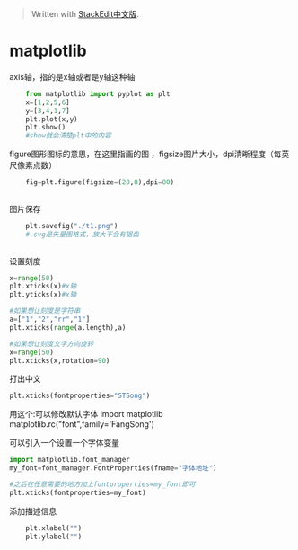 > Written with [StackEdit中文版](https://stackedit.cn/).

# matplotlib

axis轴，指的是x轴或者是y轴这种轴

```python
	from matplotlib import pyplot as plt
	x=[1,2,5,6]
	y=[3,4,1,7]
	plt.plot(x,y)
	plt.show()
	#show就会清楚plt中的内容
```  
figure图形图标的意思，在这里指画的图 ，figsize图片大小，dpi清晰程度（每英尺像素点数）
```python
	fig=plt.figure(figsize=(20,8),dpi=80)
	
```  
图片保存
```python
	plt.savefig("./t1.png")
	#.svg是矢量图格式，放大不会有锯齿
	
```  
设置刻度
```python
x=range(50)
plt.xticks(x)#x轴
plt.yticks(x)#x轴
```
```python
#如果想让刻度是字符串
a=["1","2","rr","1"]
plt.xticks(range(a.length),a)
```
```python
#如果想让刻度文字方向旋转
x=range(50)
plt.xticks(x,rotation=90)
```

打出中文
```python    
plt.xticks(fontproperties="STSong")

```


用这个:可以修改默认字体
import matplotlib matplotlib.rc("font",family='FangSong')

可以引入一个设置一个字体变量
```python
import matplotlib.font_manager
my_font=font_manager.FontProperties(fname="字体地址")

#之后在任意需要的地方加上fontproperties=my_font即可
plt.xticks(fontproperties=my_font)
```

添加描述信息
```python
	plt.xlabel("")
	plt.ylabel("")
```
<!--stackedit_data:
eyJoaXN0b3J5IjpbMzY1MDg4NzQ0LC0xNTcwNDc0NzgxLC0yMD
AxNTAyMDY2LC0xNzQ2NDg1NDk0LC0zODIwODU4NTEsLTUwNzY0
ODI5OSwxNDM1NzYxMiw2ODAzODAzMTIsMTY3NzA3NTY0MywtMj
EzMzU1MjUzMCw2MjA5ODU0MDAsNTc4MjkwNDksLTE4ODQ5MDE0
MTQsNTc4MjkwNDldfQ==
-->